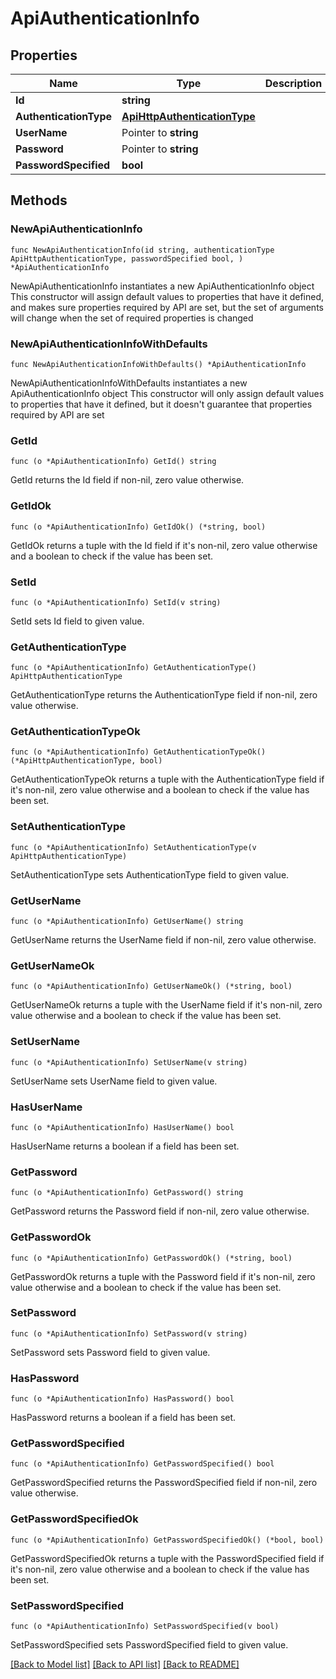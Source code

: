 # ApiAuthenticationInfo

## Properties

Name | Type | Description | Notes
------------ | ------------- | ------------- | -------------
**Id** | **string** |  | 
**AuthenticationType** | [**ApiHttpAuthenticationType**](ApiHttpAuthenticationType.md) |  | 
**UserName** | Pointer to **string** |  | [optional] 
**Password** | Pointer to **string** |  | [optional] 
**PasswordSpecified** | **bool** |  | 

## Methods

### NewApiAuthenticationInfo

`func NewApiAuthenticationInfo(id string, authenticationType ApiHttpAuthenticationType, passwordSpecified bool, ) *ApiAuthenticationInfo`

NewApiAuthenticationInfo instantiates a new ApiAuthenticationInfo object
This constructor will assign default values to properties that have it defined,
and makes sure properties required by API are set, but the set of arguments
will change when the set of required properties is changed

### NewApiAuthenticationInfoWithDefaults

`func NewApiAuthenticationInfoWithDefaults() *ApiAuthenticationInfo`

NewApiAuthenticationInfoWithDefaults instantiates a new ApiAuthenticationInfo object
This constructor will only assign default values to properties that have it defined,
but it doesn't guarantee that properties required by API are set

### GetId

`func (o *ApiAuthenticationInfo) GetId() string`

GetId returns the Id field if non-nil, zero value otherwise.

### GetIdOk

`func (o *ApiAuthenticationInfo) GetIdOk() (*string, bool)`

GetIdOk returns a tuple with the Id field if it's non-nil, zero value otherwise
and a boolean to check if the value has been set.

### SetId

`func (o *ApiAuthenticationInfo) SetId(v string)`

SetId sets Id field to given value.


### GetAuthenticationType

`func (o *ApiAuthenticationInfo) GetAuthenticationType() ApiHttpAuthenticationType`

GetAuthenticationType returns the AuthenticationType field if non-nil, zero value otherwise.

### GetAuthenticationTypeOk

`func (o *ApiAuthenticationInfo) GetAuthenticationTypeOk() (*ApiHttpAuthenticationType, bool)`

GetAuthenticationTypeOk returns a tuple with the AuthenticationType field if it's non-nil, zero value otherwise
and a boolean to check if the value has been set.

### SetAuthenticationType

`func (o *ApiAuthenticationInfo) SetAuthenticationType(v ApiHttpAuthenticationType)`

SetAuthenticationType sets AuthenticationType field to given value.


### GetUserName

`func (o *ApiAuthenticationInfo) GetUserName() string`

GetUserName returns the UserName field if non-nil, zero value otherwise.

### GetUserNameOk

`func (o *ApiAuthenticationInfo) GetUserNameOk() (*string, bool)`

GetUserNameOk returns a tuple with the UserName field if it's non-nil, zero value otherwise
and a boolean to check if the value has been set.

### SetUserName

`func (o *ApiAuthenticationInfo) SetUserName(v string)`

SetUserName sets UserName field to given value.

### HasUserName

`func (o *ApiAuthenticationInfo) HasUserName() bool`

HasUserName returns a boolean if a field has been set.

### GetPassword

`func (o *ApiAuthenticationInfo) GetPassword() string`

GetPassword returns the Password field if non-nil, zero value otherwise.

### GetPasswordOk

`func (o *ApiAuthenticationInfo) GetPasswordOk() (*string, bool)`

GetPasswordOk returns a tuple with the Password field if it's non-nil, zero value otherwise
and a boolean to check if the value has been set.

### SetPassword

`func (o *ApiAuthenticationInfo) SetPassword(v string)`

SetPassword sets Password field to given value.

### HasPassword

`func (o *ApiAuthenticationInfo) HasPassword() bool`

HasPassword returns a boolean if a field has been set.

### GetPasswordSpecified

`func (o *ApiAuthenticationInfo) GetPasswordSpecified() bool`

GetPasswordSpecified returns the PasswordSpecified field if non-nil, zero value otherwise.

### GetPasswordSpecifiedOk

`func (o *ApiAuthenticationInfo) GetPasswordSpecifiedOk() (*bool, bool)`

GetPasswordSpecifiedOk returns a tuple with the PasswordSpecified field if it's non-nil, zero value otherwise
and a boolean to check if the value has been set.

### SetPasswordSpecified

`func (o *ApiAuthenticationInfo) SetPasswordSpecified(v bool)`

SetPasswordSpecified sets PasswordSpecified field to given value.



[[Back to Model list]](../README.md#documentation-for-models) [[Back to API list]](../README.md#documentation-for-api-endpoints) [[Back to README]](../README.md)



